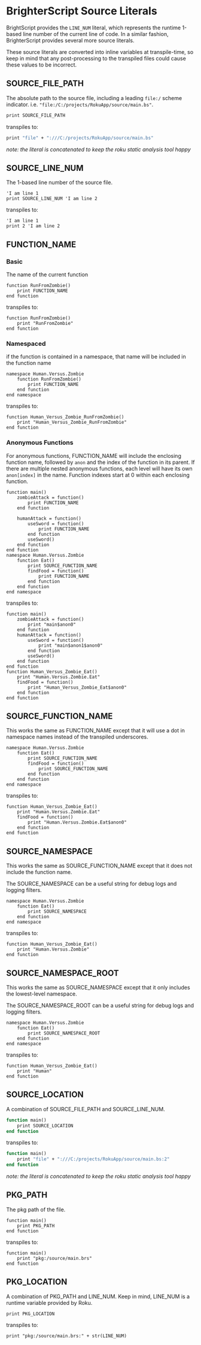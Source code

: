 # BrighterScript Source Literals

BrightScript provides the `LINE_NUM` literal, which represents the runtime 1-based line number of the current line of code. In a similar fashion, BrighterScript provides several more source literals.

These source literals are converted into inline variables at transpile-time, so keep in mind that any post-processing to the transpiled files could  cause these values to be incorrect.

## SOURCE_FILE_PATH
The absolute path to the source file, including a leading `file:/` scheme indicator. i.e. `"file:/C:/projects/RokuApp/source/main.bs"`.

```vb
print SOURCE_FILE_PATH
```

transpiles to:

```vb
print "file" + ":///C:/projects/RokuApp/source/main.bs"
```

_note: the literal is concatenated to keep the roku static analysis tool happy_

## SOURCE_LINE_NUM
The 1-based line number of the source file.

```BrighterScript
'I am line 1
print SOURCE_LINE_NUM 'I am line 2
```

transpiles to:

```BrightScript
'I am line 1
print 2 'I am line 2
```

## FUNCTION_NAME
### Basic
The name of the current function
```BrighterScript
function RunFromZombie()
    print FUNCTION_NAME
end function
```

transpiles to:

```BrightScript
function RunFromZombie()
    print "RunFromZombie"
end function
```

### Namespaced
if the function is contained in a namespace, that name will be included in the function name
```BrighterScript
namespace Human.Versus.Zombie
    function RunFromZombie()
        print FUNCTION_NAME
    end function
end namespace
```

transpiles to:

```BrightScript
function Human_Versus_Zombie_RunFromZombie()
    print "Human_Versus_Zombie_RunFromZombie"
end function
```
### Anonymous Functions
For anonymous functions, FUNCTION_NAME will include the enclosing function name, followed by `anon` and the index of the function in its parent. If there are multiple nested anonymous functions, each level will have its own `anon[index]` in the name. Function indexes start at 0 within each enclosing function.

```BrighterScript
function main()
    zombieAttack = function()
        print FUNCTION_NAME
    end function

    humanAttack = function()
        useSword = function()
            print FUNCTION_NAME
        end function
        useSword()
    end function
end function
namespace Human.Versus.Zombie
    function Eat()
        print SOURCE_FUNCTION_NAME
        findFood = function()
            print FUNCTION_NAME
        end function
    end function
end namespace
```

transpiles to:

```BrightScript
function main()
    zombieAttack = function()
        print "main$anon0"
    end function
    humanAttack = function()
        useSword = function()
            print "main$anon1$anon0"
        end function
        useSword()
    end function
end function
function Human_Versus_Zombie_Eat()
    print "Human.Versus.Zombie.Eat"
    findFood = function()
        print "Human_Versus_Zombie_Eat$anon0"
    end function
end function
```

## SOURCE_FUNCTION_NAME
This works the same as FUNCTION_NAME except that it will use a dot in namespace names instead of the transpiled underscores.


```BrighterScript
namespace Human.Versus.Zombie
    function Eat()
        print SOURCE_FUNCTION_NAME
        findFood = function()
            print SOURCE_FUNCTION_NAME
        end function
    end function
end namespace
```

transpiles to:

```BrightScript
function Human_Versus_Zombie_Eat()
    print "Human.Versus.Zombie.Eat"
    findFood = function()
        print "Human.Versus.Zombie.Eat$anon0"
    end function
end function
```

## SOURCE_NAMESPACE

This works the same as SOURCE_FUNCTION_NAME except that it does not include the function name.

The SOURCE_NAMESPACE can be a useful string for debug logs and logging filters.

```BrighterScript
namespace Human.Versus.Zombie
    function Eat()
        print SOURCE_NAMESPACE
    end function
end namespace
```

transpiles to:

```BrightScript
function Human_Versus_Zombie_Eat()
    print "Human.Versus.Zombie"
end function
```

## SOURCE_NAMESPACE_ROOT

This works the same as SOURCE_NAMESPACE except that it only includes the lowest-level namespace.

The SOURCE_NAMESPACE_ROOT can be a useful string for debug logs and logging filters.

```BrighterScript
namespace Human.Versus.Zombie
    function Eat()
        print SOURCE_NAMESPACE_ROOT
    end function
end namespace
```

transpiles to:

```BrightScript
function Human_Versus_Zombie_Eat()
    print "Human"
end function
```

## SOURCE_LOCATION
A combination of SOURCE_FILE_PATH and SOURCE_LINE_NUM.

```vb
function main()
    print SOURCE_LOCATION
end function
```

transpiles to:

```vb
function main()
    print "file" + ":///C:/projects/RokuApp/source/main.bs:2"
end function
```

_note: the literal is concatenated to keep the roku static analysis tool happy_


## PKG_PATH
The pkg path of the file.

```BrighterScript
function main()
    print PKG_PATH
end function
```

transpiles to:

```BrightScript
function main()
    print "pkg:/source/main.brs"
end function
```

## PKG_LOCATION
A combination of PKG_PATH and LINE_NUM. Keep in mind, LINE_NUM is a runtime variable provided by Roku.
```BrighterScript
print PKG_LOCATION
```

transpiles to:

```BrightScript
print "pkg:/source/main.brs:" + str(LINE_NUM)
```
